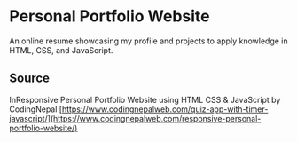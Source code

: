 # Personal Portfolio Website
An online resume showcasing my profile and projects to apply knowledge in HTML, CSS, and JavaScript.

## Source
InResponsive Personal Portfolio Website using HTML CSS & JavaScript by CodingNepal
[https://www.codingnepalweb.com/quiz-app-with-timer-javascript/](https://www.codingnepalweb.com/responsive-personal-portfolio-website/)

<!--For Learning Purposes Only-->
